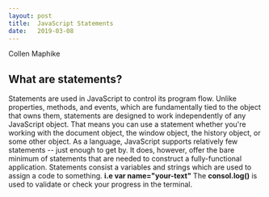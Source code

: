 ```yaml
---
layout: post
title:  JavaScript Statements
date:   2019-03-08
---
```


Collen Maphike


## What are statements?

Statements are used in JavaScript to control its program flow. Unlike properties, methods, and events, which are fundamentally tied to the object that owns them, statements are designed to work independently of any JavaScript object. That means you can use a statement whether you're working with the document object, the window object, the history object, or some other object. As a language, JavaScript supports relatively few statements -- just enough to get by. 
It does, however, offer the bare minimum of statements that are needed to construct a fully-functional application. Statements consist a variables and strings which are used to assign a code to something.
**i.e var name="your-text"**
The **consol.log()** is used to validate or check your progress in the terminal.
